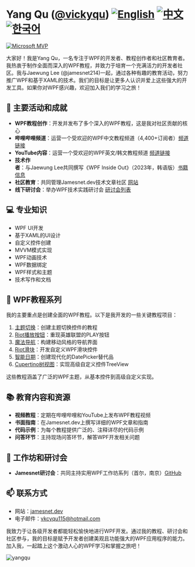 # Yang Qu ([@vickyqu](https://github.com/vickyqu)) [![English](https://img.shields.io/badge/README.md-English-blue.svg)](README.md) [![中文](https://img.shields.io/badge/README.md-中文-red.svg)](README.zh-CN.md) [![한국어](https://img.shields.io/badge/README.md-한국어-green.svg)](README.ko.md)


[![Microsoft MVP](https://img.shields.io/badge/Microsoft%20MVP-Windows%20Development-blue)](https://mvp.microsoft.com/en-US/MVP/profile/ca186d6d-b3c7-428b-aab1-9479a4145041)

大家好！我是Yang Qu，一名专注于WPF的开发者、教程创作者和社区教育者。我热衷于制作全面而深入的WPF教程，并致力于培育一个充满活力的开发者社区。我与Jaewung Lee (@jamesnet214)一起，通过各种有趣的教育活动，努力推广WPF和基于XAML的技术。我们的目标是让更多人认识并爱上这些强大的开发工具。如果你对WPF感兴趣，欢迎加入我们的学习之旅！
## 🚀 主要活动和成就

- **WPF教程创作**：开发并发布了多个深入的WPF教程，这是我对社区贡献的核心
- **哔哩哔哩频道**：运营一个受欢迎的WPF中文教程频道（4,400+订阅者）[频道链接](https://bit.ly/3SkYutn)
- **YouTube内容**：运营一个受欢迎的WPF英文/韩文教程频道 [频道链接](https://bit.ly/3WBe6eR)
- **技术作者**：与Jaewung Lee共同撰写《WPF Inside Out》（2023年，韩语版）[书籍信息](https://bit.ly/4cWqjjQ)
- **社区教育**：共同管理Jamesnet.dev技术文章社区 [网站](https://jamesnet.dev)
- **线下研讨会**：举办WPF技术实践研讨会 [研讨会列表](https://bit.ly/4bWk3az)

## 💻 专业知识

- WPF UI开发
- 基于XAML的UI设计
- 自定义控件创建
- MVVM模式实现
- WPF动画技术
- WPF数据绑定
- WPF样式和主题
- 技术写作和文档

## 🌟 WPF教程系列

我的主要重点是创建全面的WPF教程。以下是我开发的一些关键教程项目：

1. [主题切换](https://github.com/jamesnetgroup/themeswitch)：创建主题切换控件的教程
2. [Riot播放按钮](https://github.com/jamesnetgroup/riotplaybutton)：重现英雄联盟的PLAY按钮
3. [魔法导航](https://github.com/jamesnetgroup/navigationbar)：构建移动风格的导航界面
4. [Riot滑块](https://github.com/jamesnetgroup/riotslider)：开发自定义WPF滑块控件
5. [智能日期](https://github.com/jamesnetgroup/smartdate)：创建现代化的DatePicker替代品
6. [Cupertino树视图](https://github.com/jamesnetgroup/cupertino-treeview)：实现高级自定义控件TreeView

这些教程涵盖了广泛的WPF主题，从基本控件到高级自定义实现。

## 📚 教育内容和资源

- **视频教程**：定期在哔哩哔哩和YouTube上发布WPF教程视频
- **书面指南**：在Jamesnet.dev上撰写详细的WPF文章和指南
- **代码示例**：为每个教程提供广泛的、注释详尽的代码示例
- **问答环节**：主持现场问答环节，解答WPF开发相关问题

## 🎤 工作坊和研讨会

- **Jamesnet研讨会**：共同主持实用WPF工作坊系列（首尔，南京）[GitHub](https://github.com/jamesnet214/wpf)

## 📫 联系方式

- 网站：[jamesnet.dev](https://jamesnet.dev)
- 电子邮件：vkcyqu115@hotmail.com

我致力于让各级开发者都能轻松愉快地进行WPF开发。通过我的教程、研讨会和社区参与，我的目标是赋予开发者创建美观且功能强大的WPF应用程序的能力。加入我，一起踏上这个激动人心的WPF学习和掌握之旅吧！

<img src="https://komarev.com/ghpvc/?username=vickyqu" alt="yangqu"/>
